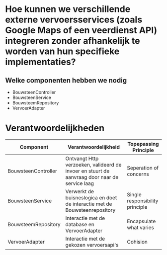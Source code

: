 # Hoe kunnen we verschillende externe vervoersservices (zoals Google Maps of een veerdienst API) integreren zonder afhankelijk te worden van hun specifieke implementaties?


## Welke componenten hebben we nodig 
* BouwsteenController
* BouwsteenService
* BouwsteemRepository
* VervoerAdapter

# Verantwoordelijkheden
| Component|Verantwoordelijkheid|Topepassing Principle|
| ----------- | ----------- |----------|
| BouwsteenController | Ontvangt Http verzoeken, valideerd de invoer en stuurt de aanvraag door naar de service laag |Seperation of concerns|
| BouwsteenService | Verwerkt de buisneslogica en doet de interactie met de Bouwsteenrepository |Single responsibility principle|
| BouwsteemRepository |Interactie met de database en VervoerAdapter  |Encapsulate what varies|
| VervoerAdapter |Interactie met de gekozen vervoersapi's  |Cohision|
